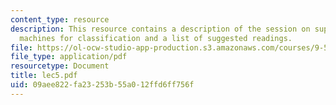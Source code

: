 ```yaml
---
content_type: resource
description: This resource contains a description of the session on support vector
  machines for classification and a list of suggested readings.
file: https://ol-ocw-studio-app-production.s3.amazonaws.com/courses/9-520-statistical-learning-theory-and-applications-spring-2006/09aee822fa23253b55a012ffd6ff756f_lec5.pdf
file_type: application/pdf
resourcetype: Document
title: lec5.pdf
uid: 09aee822-fa23-253b-55a0-12ffd6ff756f
---
```

